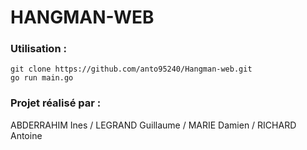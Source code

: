 # HANGMAN-WEB

### Utilisation : 
    
    git clone https://github.com/anto95240/Hangman-web.git 
    go run main.go
    
### Projet réalisé par : 

ABDERRAHIM Ines / LEGRAND Guillaume / MARIE Damien / RICHARD Antoine


    
